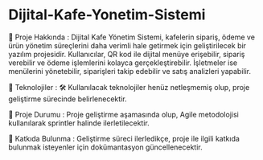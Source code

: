 # Dijital-Kafe-Yonetim-Sistemi
📌 Proje Hakkında : 
Dijital Kafe Yönetim Sistemi, kafelerin sipariş, ödeme ve ürün yönetim süreçlerini daha verimli hale getirmek için geliştirilecek bir yazılım projesidir. Kullanıcılar, QR kod ile dijital menüye erişebilir, sipariş verebilir ve ödeme işlemlerini kolayca gerçekleştirebilir. İşletmeler ise menülerini yönetebilir, siparişleri takip edebilir ve satış analizleri yapabilir.

🔹 Teknolojiler :
🛠️ Kullanılacak teknolojiler henüz netleşmemiş olup, proje geliştirme sürecinde belirlenecektir.

📌 Proje Durumu : 
Proje geliştirme aşamasında olup, Agile metodolojisi kullanılarak sprintler halinde ilerletilecektir.

📌 Katkıda Bulunma :
Geliştirme süreci ilerledikçe, proje ile ilgili katkıda bulunmak isteyenler için dokümantasyon güncellenecektir.
